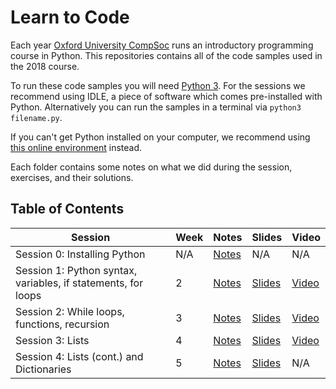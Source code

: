 # Learn to Code

Each year [Oxford University CompSoc][compsoc] runs an introductory programming
course in Python. This repositories contains all of the code samples used in the
2018 course.

To run these code samples you will need [Python 3][python]. For the sessions we
recommend using IDLE, a piece of software which comes pre-installed with
Python. Alternatively you can run the samples in a terminal via `python3
filename.py`.

If you can't get Python installed on your computer, we recommend using [this
online environment][replit] instead.

Each folder contains some notes on what we did during the session, exercises,
and their solutions.

[compsoc]: https://ox.compsoc.net
[python]: https://python.org
[replit]: http://repl.it/languages/python3

## Table of Contents

| Session           | Week | Notes             | Slides                | Video |
| ----------------- | ---- | ----------------- | --------------------- | ----- |
| Session 0: Installing Python                                  | N/A  | [Notes][s0notes]  | N/A | N/A |
| Session 1: Python syntax, variables, if statements, for loops | 2    | [Notes][s1notes]  | [Slides][s1slides] | [Video][s1video] |
| Session 2: While loops, functions, recursion                  | 3    | [Notes][s2notes]  | [Slides][s2slides] | [Video][s2video] |
| Session 3: Lists                                              | 4    | [Notes][s3notes]  | [Slides][s3slides] | [Video][s3video] |
| Session 4: Lists (cont.) and Dictionaries                     | 5    | [Notes][s4notes]  | [Slides][s4slides] | N/A |

[s0notes]: https://github.com/oxcompsoc/learntocode/tree/master/session0

[s1notes]: https://github.com/oxcompsoc/learntocode/tree/master/session1
[s1slides]: https://github.com/oxcompsoc/learntocode/blob/master/session1/Slides.pdf
[s1video]: https://youtu.be/yAzp_pRXVPg

[s2notes]: https://github.com/oxcompsoc/learntocode/tree/master/session2
[s2slides]: https://github.com/oxcompsoc/learntocode/blob/master/session2/slides.pdf
[s2video]: https://youtu.be/orWvOaR0p8E

[s3notes]: https://github.com/oxcompsoc/learntocode/tree/master/session3
[s3slides]: https://github.com/oxcompsoc/learntocode/blob/master/session3/slides.pdf
[s3video]: https://www.youtube.com/watch?v=TU1aisio7IU

[s4notes]: https://github.com/oxcompsoc/learntocode/tree/master/session4
[s4slides]: https://github.com/oxcompsoc/learntocode/blob/master/session4/slides.pdf